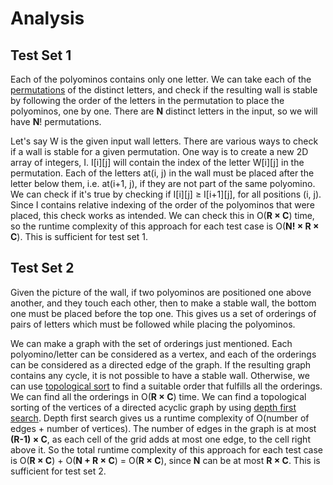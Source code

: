 # Analysis

## Test Set 1

Each of the polyominos contains only one letter. We can take each of the [permutations](https://en.wikipedia.org/wiki/Permutation) of the distinct letters, and check if the resulting wall is stable by following the order of the letters in the permutation to place the polyominos, one by one. There are **N** distinct letters in the input, so we will have **N**! permutations.

Let's say W is the given input wall letters. There are various ways to check if a wall is stable for a given permutation. One way is to create a new 2D array of integers, I. I[i][j] will contain the index of the letter W[i][j] in the permutation. Each of the letters at(i, j) in the wall must be placed after the letter below them, i.e. at(i+1, j), if they are not part of the same polyomino. We can check if it's true by checking if I[i][j] ≥ I[i+1][j], for all positions (i, j). Since I contains relative indexing of the order of the polyominos that were placed, this check works as intended. We can check this in O(**R × C**) time, so the runtime complexity of this approach for each test case is O(**N! × R × C**). This is sufficient for test set 1.

## Test Set 2

Given the picture of the wall, if two polyominos are positioned one above another, and they touch each other, then to make a stable wall, the bottom one must be placed before the top one. This gives us a set of orderings of pairs of letters which must be followed while placing the polyominos.

We can make a graph with the set of orderings just mentioned. Each polyomino/letter can be considered as a vertex, and each of the orderings can be considered as a directed edge of the graph. If the resulting graph contains any cycle, it is not possible to have a stable wall. Otherwise, we can use [topological sort](https://en.wikipedia.org/wiki/Topological_sorting) to find a suitable order that fulfills all the orderings. We can find all the orderings in O(**R × C**) time. We can find a topological sorting of the vertices of a directed acyclic graph by using [depth first search](https://en.wikipedia.org/wiki/Depth-first_search). Depth first search gives us a runtime complexity of O(number of edges + number of vertices). The number of edges in the graph is at most **(R-1) × C**, as each cell of the grid adds at most one edge, to the cell right above it. So the total runtime complexity of this approach for each test case is O(**R × C**) + O(**N + R × C**) = O(**R × C**), since **N** can be at most **R × C**. This is sufficient for test set 2.
